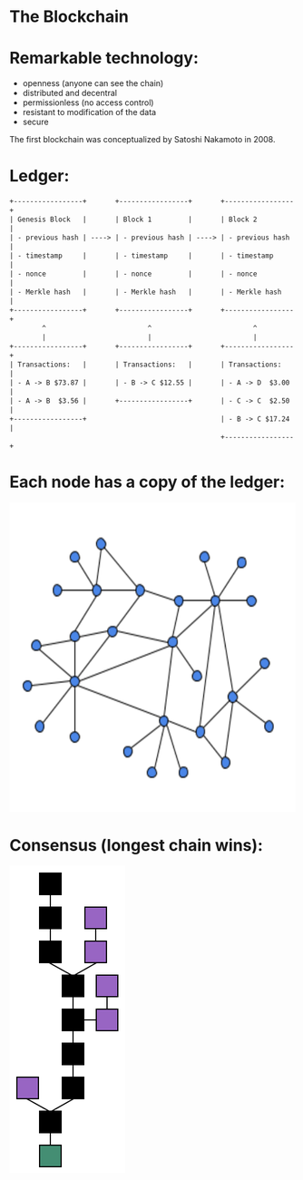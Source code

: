 The Blockchain
==============

# Remarkable technology:
  - openness (anyone can see the chain)
  - distributed and decentral
  - permissionless (no access control)
  - resistant to modification of the data
  - secure

The first blockchain was conceptualized by Satoshi Nakamoto in 2008.

# Ledger:

    +-----------------+       +-----------------+       +-----------------+
    | Genesis Block   |       | Block 1         |       | Block 2         |
    | - previous hash | ----> | - previous hash | ----> | - previous hash |
    | - timestamp     |       | - timestamp     |       | - timestamp     |
    | - nonce         |       | - nonce         |       | - nonce         |
    | - Merkle hash   |       | - Merkle hash   |       | - Merkle hash   |
    +-----------------+       +-----------------+       +-----------------+
            ^                         ^                         ^
            |                         |                         |
    +-----------------+       +-----------------+       +-----------------+
    | Transactions:   |       | Transactions:   |       | Transactions:   |
    | - A -> B $73.87 |       | - B -> C $12.55 |       | - A -> D  $3.00 |
    | - A -> B  $3.56 |       +-----------------+       | - C -> C  $2.50 |
    +-----------------+                                 | - B -> C $17.24 |
                                                        +-----------------+


# Each node has a copy of the ledger:

<img src="./decentralized-network.png" width="608" height="546" />


# Consensus (longest chain wins):

<img src="./chain.svg" width="204" height="542" />

